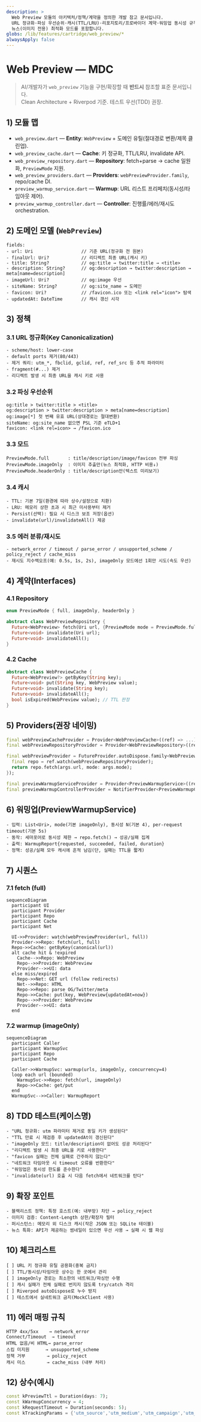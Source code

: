 ```yaml
---
description: >
  Web Preview 모듈의 아키텍처/정책/계약을 정의한 개발 참고 문서입니다.
  URL 정규화·파싱 우선순위·캐시(TTL/LRU)·리포지토리/프로바이더 계약·워밍업 동시성 규칙과
  뉴스(이미지 전용) 최적화 모드를 포함합니다.
globs: /lib/features/cartridge/web_preview/*
alwaysApply: false
---
```


# Web Preview — MDC

> AI/개발자가 `web_preview` 기능을 구현/확장할 때 **반드시** 참조할 표준 문서입니다.  
> Clean Architecture + Riverpod 기준. 테스트 우선(TDD) 권장.

## 1) 모듈 맵
- `web_preview.dart` — **Entity**: `WebPreview` + 도메인 유틸(절대경로 변환/제목 클린업).
- `web_preview_cache.dart` — **Cache**: 키 정규화, TTL/LRU, invalidate API.
- `web_preview_repository.dart` — **Repository**: fetch+parse → cache 일원화, `PreviewMode` 지원.
- `web_preview_providers.dart` — **Providers**: `webPreviewProvider.family`, repo/cache DI.
- `preview_warmup_service.dart` — **Warmup**: URL 리스트 프리페치(동시성/타임아웃 제어).
- `preview_warmup_controller.dart` — **Controller**: 진행률/에러/재시도 orchestration.

## 2) 도메인 모델 (`WebPreview`)
````text
fields:
- url: Uri                  // 기준 URL(정규화 전 원본)
- finalUrl: Uri?            // 리디렉트 최종 URL(캐시 키)
- title: String?            // og:title → twitter:title → <title>
- description: String?      // og:description → twitter:description → meta[name=description]
- imageUrl: Uri?            // og:image 우선
- siteName: String?         // og:site_name → 도메인
- favicon: Uri?             // /favicon.ico 또는 <link rel="icon"> 탐색
- updatedAt: DateTime       // 캐시 갱신 시각
`````

## 3) 정책

### 3.1 URL 정규화(Key Canonicalization)

```text
- scheme/host: lower-case
- default ports 제거(80/443)
- 제거 쿼리: utm_*, fbclid, gclid, ref, ref_src 등 추적 파라미터
- fragment(#...) 제거
- 리디렉트 발생 시 최종 URL을 캐시 키로 사용
```

### 3.2 파싱 우선순위

```text
og:title > twitter:title > <title>
og:description > twitter:description > meta[name=description]
og:image[*] 첫 번째 유효 URL(상대경로는 절대변환)
siteName: og:site_name 없으면 PSL 기준 eTLD+1
favicon: <link rel=icon> → /favicon.ico
```

### 3.3 모드

```text
PreviewMode.full       : title/description/image/favicon 전부 파싱
PreviewMode.imageOnly  : 이미지 추출만(뉴스 최적화, HTTP 비용↓)
PreviewMode.headerOnly : title/description만(텍스트 미리보기)
```

### 3.4 캐시

```text
- TTL: 기본 7일(환경에 따라 상수/설정으로 치환)
- LRU: 메모리 상한 초과 시 최근 미사용부터 제거
- Persist(선택): 필요 시 디스크 보조 저장(옵션)
- invalidate(url)/invalidateAll() 제공
```

### 3.5 에러 분류/재시도

```text
- network_error / timeout / parse_error / unsupported_scheme / policy_reject / cache_miss
- 재시도 지수백오프(예: 0.5s, 1s, 2s), imageOnly 모드에선 1회만 시도(속도 우선)
```

## 4) 계약(Interfaces)

### 4.1 Repository

```dart
enum PreviewMode { full, imageOnly, headerOnly }

abstract class WebPreviewRepository {
  Future<WebPreview> fetch(Uri url, {PreviewMode mode = PreviewMode.full});
  Future<void> invalidate(Uri url);
  Future<void> invalidateAll();
}
```

### 4.2 Cache

```dart
abstract class WebPreviewCache {
  Future<WebPreview?> getByKey(String key);
  Future<void> put(String key, WebPreview value);
  Future<void> invalidate(String key);
  Future<void> invalidateAll();
  bool isExpired(WebPreview value); // TTL 판정
}
```

## 5) Providers(권장 네이밍)

```dart
final webPreviewCacheProvider = Provider<WebPreviewCache>((ref) => ...);
final webPreviewRepositoryProvider = Provider<WebPreviewRepository>((ref) => ...);

final webPreviewProvider = FutureProvider.autoDispose.family<WebPreview, ({Uri url, PreviewMode mode})>((ref, args) async {
  final repo = ref.watch(webPreviewRepositoryProvider);
  return repo.fetch(args.url, mode: args.mode);
});

final previewWarmupServiceProvider = Provider<PreviewWarmupService>((ref) => ...);
final previewWarmupControllerProvider = NotifierProvider<PreviewWarmupController, WarmupState>(PreviewWarmupController.new);
```

## 6) 워밍업(PreviewWarmupService)

```text
- 입력: List<Uri>, mode(기본 imageOnly), 동시성 N(기본 4), per-request timeout(기본 5s)
- 동작: 세마포어로 동시성 제한 → repo.fetch() → 성공/실패 집계
- 출력: WarmupReport{requested, succeeded, failed, duration}
- 정책: 성공/실패 모두 캐시에 흔적 남김(단, 실패는 TTL을 짧게)
```

## 7) 시퀀스

### 7.1 fetch (full)

```mermaid
sequenceDiagram
  participant UI
  participant Provider
  participant Repo
  participant Cache
  participant Net

  UI->>Provider: watch(webPreviewProvider(url, full))
  Provider->>Repo: fetch(url, full)
  Repo->>Cache: getByKey(canonical(url))
  alt cache hit & !expired
    Cache-->>Repo: WebPreview
    Repo-->>Provider: WebPreview
    Provider-->>UI: data
  else miss/expired
    Repo->>Net: GET url (follow redirects)
    Net-->>Repo: HTML
    Repo->>Repo: parse OG/Twitter/meta
    Repo->>Cache: put(key, WebPreview{updatedAt=now})
    Repo-->>Provider: WebPreview
    Provider-->>UI: data
  end
```

### 7.2 warmup (imageOnly)

```mermaid
sequenceDiagram
  participant Caller
  participant WarmupSvc
  participant Repo
  participant Cache

  Caller->>WarmupSvc: warmup(urls, imageOnly, concurrency=4)
  loop each url (bounded)
    WarmupSvc->>Repo: fetch(url, imageOnly)
    Repo->>Cache: get/put
  end
  WarmupSvc-->>Caller: WarmupReport
```

## 8) TDD 테스트(케이스명)

```text
- "URL 정규화: utm 파라미터 제거로 동일 키가 생성된다"
- "TTL 만료 시 재검증 후 updatedAt이 갱신된다"
- "imageOnly 모드: title/description이 없어도 성공 처리된다"
- "리디렉트 발생 시 최종 URL을 키로 사용한다"
- "favicon 실패는 전체 실패로 간주하지 않는다"
- "네트워크 타임아웃 시 timeout 오류를 반환한다"
- "워밍업은 동시성 한도를 준수한다"
- "invalidate(url) 호출 시 다음 fetch에서 네트워크를 탄다"
```

## 9) 확장 포인트

```text
- 블랙리스트 정책: 특정 호스트(예: 내부망) 차단 → policy_reject
- 이미지 검증: Content-Length 상한/확장자 필터
- 퍼시스턴스: 메모리 외 디스크 캐시(작은 JSON 또는 SQLite 테이블)
- 뉴스 특화: API가 제공하는 썸네일이 있으면 우선 사용 → 실패 시 웹 파싱
```

## 10) 체크리스트

```text
[ ] URL 키 정규화 유틸 공용화(중복 금지)
[ ] TTL/동시성/타임아웃 상수는 한 곳에서 관리
[ ] imageOnly 경로는 최소한의 네트워크/파싱만 수행
[ ] 캐시 실패가 전체 실패로 번지지 않도록 try/catch 격리
[ ] Riverpod autoDispose로 누수 방지
[ ] 테스트에서 실네트워크 금지(MockClient 사용)
```

## 11) 에러 매핑 규칙

```text
HTTP 4xx/5xx    → network_error
Connect/Timeout  → timeout
HTML 없음/비 HTML→ parse_error
스킴 미지원      → unsupported_scheme
정책 거부        → policy_reject
캐시 미스        → cache_miss (내부 처리)
```

## 12) 상수(예시)

```dart
const kPreviewTtl = Duration(days: 7);
const kWarmupConcurrency = 4;
const kRequestTimeout = Duration(seconds: 5);
const kTrackingParams = {'utm_source','utm_medium','utm_campaign','utm_term','utm_content','fbclid','gclid','ref','ref_src'};
```

